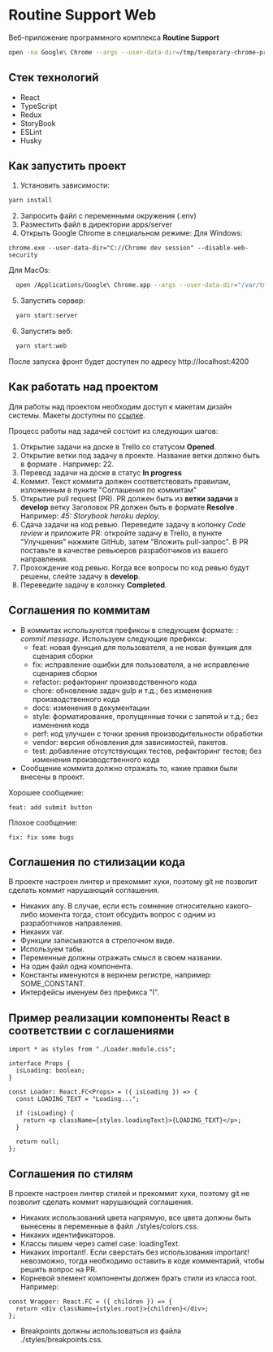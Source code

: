 # Routine Support Web

Веб-приложение программного комплекса **Routine Support**

```bash
open -na Google\ Chrome --args --user-data-dir=/tmp/temporary-chrome-profile-dir --disable-web-security
```

## Стек технологий

- React
- TypeScript
- Redux
- StoryBook
- ESLint
- Husky

## Как запустить проект

1. Установить зависимости:

```bash
yarn install
```

2. Запросить файл с переменными окружения (.env)
3. Разместить файл в директории apps/server
4. Открыть Google Chrome в специальном режиме:
   Для Windows:

```shell
chrome.exe --user-data-dir="C://Chrome dev session" --disable-web-security
```

Для MacOs:

```bash
  open /Applications/Google\ Chrome.app --args --user-data-dir="/var/tmp/Chrome dev session" --disable-web-security
```

5. Запустить сервер:

```bash
  yarn start:server
```

6. Запустить веб:

```bash
  yarn start:web
```

После запуска фронт будет доступен по адресу http://localhost:4200

## Как работать над проектом

Для работы над проектом необходим доступ к макетам дизайн системы.
Макеты доступны по [ссылке](https://www.figma.com/file/9m90Pt3GJW8lUrbEAxQhwV/Routine-support?node-id=1%3A3).

Процесс работы над задачей состоит из следующих шагов:

1. Открытие задачи на доске в Trello со статусом **Opened**.
2. Открытие ветки под задачу в проекте. Название ветки должно быть в формате **<task-id>**. Например: 22.
3. Перевод задачи на доске в статус **In progress**
4. Коммит. Текст коммита должен соответствовать правилам, изложенным в пункте "Соглашения по коммитам"
5. Открытие pull request (PR). PR должен быть из **ветки задачи** в **develop** ветку Заголовок PR должен быть в формате **Resolve <task-id>**. Например: _45: Storybook heroku deploy_.
6. Сдача задачи на код ревью. Переведите задачу в колонку _Code review_ и приложите PR: откройте задачу в Trello, в пункте "Улучшения" нажмите GitHub, затем "Вложить pull-запрос". В PR поставьте в качестве ревьюеров разработчиков из вашего направления.
7. Прохождение код ревью. Когда все вопросы по код ревью будут решены, слейте задачу в **develop**.
8. Переведите задачу в колонку **Completed**.

## Соглашения по коммитам

- В коммитах используются префиксы в следующем формате: _<prefix-name>: commit message_. Используем следующие префиксы:
  - feat: новая функция для пользователя, а не новая функция для сценария сборки
  - fix: исправление ошибки для пользователя, а не исправление сценариев сборки
  - refactor: рефакторинг производственного кода
  - chore: обновление задач gulp и т.д.; без изменения производственного кода
  - docs: изменения в документации
  - style: форматирование, пропущенные точки с запятой и т.д.; без изменения кода
  - perf: код улучшен с точки зрения производительности обработки
  - vendor: версия обновления для зависимостей, пакетов.
  - test: добавление отсутствующих тестов, рефакторинг тестов; без изменения производственного кода
- Сообщение коммита должно отражать то, какие правки были внесены в проект.

Хорошее сообщение:

```
feat: add submit button
```

Плохое сообщение:

```
fix: fix some bugs
```

## Соглашения по стилизации кода

В проекте настроен линтер и прекоммит хуки, поэтому git не позволит сделать коммит нарушающий соглашения.

- Никаких any. В случае, если есть сомнение относительно какого-либо момента тогда, стоит обсудить вопрос с одним из разработчиков направления.
- Никаких var.
- Функции записываются в стрелочном виде.
- Используем табы.
- Переменные должны отражать смысл в своем названии.
- На один файл одна компонента.
- Константы именуются в верхнем регистре, например: SOME_CONSTANT.
- Интерфейсы именуем без префикса "I".

## Пример реализации компоненты React в соответствии с соглашениями

```tsx
import * as styles from "./Loader.module.css";

interface Props {
  isLoading: boolean;
}

const Loader: React.FC<Props> = ({ isLoading }) => {
  const LOADING_TEXT = "Loading...";

  if (isLoading) {
    return <p className={styles.loadingText}>{LOADING_TEXT}</p>;
  }

  return null;
};
```

## Соглашения по стилям

В проекте настроен линтер стилей и прекоммит хуки, поэтому git не позволит сделать коммит нарушающий соглашения.

- Никаких использований цвета напрямую, все цвета должны быть вынесены в переменные в файл ./styles/colors.css.
- Никаких идентификаторов.
- Классы пишем через camel case: loadingText.
- Никаких important!. Если сверстать без использования important! невозможно, тогда необходимо оставить в коде комментарий, чтобы решить вопрос на PR.
- Корневой элемент компоненты должен брать стили из класса root. Например:

```tsx
const Wrapper: React.FC = ({ children }) => {
  return <div className={styles.root}>{children}</div>;
};
```

- Breakpoints должны использоваться из файла ./styles/breakpoints.css.
